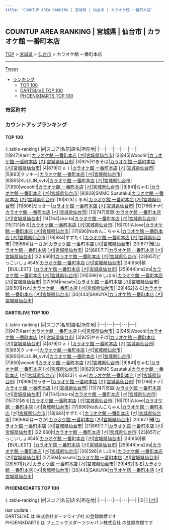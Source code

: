 ```yaml
---
title: 'COUNTUP AREA RANKING | 宮城県 | 仙台市 | カラオケ館 一番町本店'
---
```

## COUNTUP AREA RANKING | 宮城県 | 仙台市 | カラオケ館 一番町本店

[TOP](/darts/rank/) > [宮城県](/darts/rank/宮城県/) > [仙台市](/darts/rank/宮城県/仙台市/) > カラオケ館 一番町本店

___

<a href="https://twitter.com/share?ref_src=twsrc%5Etfw" data-text="COUNTUP AREA RANKING | 宮城県仙台市カラオケ館 一番町本店" class="twitter-share-button" data-hashtags="DARTSLIVE,PHOENIXDARTS,darts,ダーツ" data-show-count="false">Tweet</a>

* [ランキング](#カウントアップランキング)
    * [TOP 100](#top-100)
    * [DARTSLIVE TOP 100](#dartslive-top-100)
    * [PHOENIXDARTS TOP 100](#phoenixdarts-top-100)

### 市区町村

<ul>

</ul>

### カウントアップランキング

#### TOP 100



{:.table-ranking}
|#|スコア|名前|店名|所在地|
|---|---|---|---|---|
|1|947|<span class="rank-name-dl">Karrr</span>|<a href="/darts/rank/shops/8b8a417e92f555c8774c926eb736cb5a.html">カラオケ館 一番町本店</a> <a href="https://search.dartslive.com/jp/shop/8b8a417e92f555c8774c926eb736cb5a">[↗]</a>|<a href="/darts/rank/宮城県/仙台市">宮城県仙台市</a>|
|2|945|<span class="rank-name-dl">Woooh!!</span>|<a href="/darts/rank/shops/8b8a417e92f555c8774c926eb736cb5a.html">カラオケ館 一番町本店</a> <a href="https://search.dartslive.com/jp/shop/8b8a417e92f555c8774c926eb736cb5a">[↗]</a>|<a href="/darts/rank/宮城県/仙台市">宮城県仙台市</a>|
|3|925|<span class="rank-name-dl">やきそば</span>|<a href="/darts/rank/shops/8b8a417e92f555c8774c926eb736cb5a.html">カラオケ館 一番町本店</a> <a href="https://search.dartslive.com/jp/shop/8b8a417e92f555c8774c926eb736cb5a">[↗]</a>|<a href="/darts/rank/宮城県/仙台市">宮城県仙台市</a>|
|4|879|<span class="rank-name-dl">Ｄａｉ</span>|<a href="/darts/rank/shops/8b8a417e92f555c8774c926eb736cb5a.html">カラオケ館 一番町本店</a> <a href="https://search.dartslive.com/jp/shop/8b8a417e92f555c8774c926eb736cb5a">[↗]</a>|<a href="/darts/rank/宮城県/仙台市">宮城県仙台市</a>|
|5|863|<span class="rank-name-dl">クッキー</span>|<a href="/darts/rank/shops/8b8a417e92f555c8774c926eb736cb5a.html">カラオケ館 一番町本店</a> <a href="https://search.dartslive.com/jp/shop/8b8a417e92f555c8774c926eb736cb5a">[↗]</a>|<a href="/darts/rank/宮城県/仙台市">宮城県仙台市</a>|
|6|855|<span class="rank-name-dl">KULILIN_vvtv</span>|<a href="/darts/rank/shops/8b8a417e92f555c8774c926eb736cb5a.html">カラオケ館 一番町本店</a> <a href="https://search.dartslive.com/jp/shop/8b8a417e92f555c8774c926eb736cb5a">[↗]</a>|<a href="/darts/rank/宮城県/仙台市">宮城県仙台市</a>|
|7|850|<span class="rank-name-dl">woooh!!</span>|<a href="/darts/rank/shops/8b8a417e92f555c8774c926eb736cb5a.html">カラオケ館 一番町本店</a> <a href="https://search.dartslive.com/jp/shop/8b8a417e92f555c8774c926eb736cb5a">[↗]</a>|<a href="/darts/rank/宮城県/仙台市">宮城県仙台市</a>|
|8|841|<span class="rank-name-dl">ちゃむ</span>|<a href="/darts/rank/shops/8b8a417e92f555c8774c926eb736cb5a.html">カラオケ館 一番町本店</a> <a href="https://search.dartslive.com/jp/shop/8b8a417e92f555c8774c926eb736cb5a">[↗]</a>|<a href="/darts/rank/宮城県/仙台市">宮城県仙台市</a>|
|9|829|<span class="rank-name-dl">SMMC Suzutaku</span>|<a href="/darts/rank/shops/8b8a417e92f555c8774c926eb736cb5a.html">カラオケ館 一番町本店</a> <a href="https://search.dartslive.com/jp/shop/8b8a417e92f555c8774c926eb736cb5a">[↗]</a>|<a href="/darts/rank/宮城県/仙台市">宮城県仙台市</a>|
|10|823|<span class="rank-name-dl">くるみ</span>|<a href="/darts/rank/shops/8b8a417e92f555c8774c926eb736cb5a.html">カラオケ館 一番町本店</a> <a href="https://search.dartslive.com/jp/shop/8b8a417e92f555c8774c926eb736cb5a">[↗]</a>|<a href="/darts/rank/宮城県/仙台市">宮城県仙台市</a>|
|11|806|<span class="rank-name-dl">だっきー</span>|<a href="/darts/rank/shops/8b8a417e92f555c8774c926eb736cb5a.html">カラオケ館 一番町本店</a> <a href="https://search.dartslive.com/jp/shop/8b8a417e92f555c8774c926eb736cb5a">[↗]</a>|<a href="/darts/rank/宮城県/仙台市">宮城県仙台市</a>|
|12|766|<span class="rank-name-dl">ナナ</span>|<a href="/darts/rank/shops/8b8a417e92f555c8774c926eb736cb5a.html">カラオケ館 一番町本店</a> <a href="https://search.dartslive.com/jp/shop/8b8a417e92f555c8774c926eb736cb5a">[↗]</a>|<a href="/darts/rank/宮城県/仙台市">宮城県仙台市</a>|
|13|747|<span class="rank-name-dl">冥亞</span>|<a href="/darts/rank/shops/8b8a417e92f555c8774c926eb736cb5a.html">カラオケ館 一番町本店</a> <a href="https://search.dartslive.com/jp/shop/8b8a417e92f555c8774c926eb736cb5a">[↗]</a>|<a href="/darts/rank/宮城県/仙台市">宮城県仙台市</a>|
|14|744|<span class="rank-name-dl">sho-ta</span>|<a href="/darts/rank/shops/8b8a417e92f555c8774c926eb736cb5a.html">カラオケ館 一番町本店</a> <a href="https://search.dartslive.com/jp/shop/8b8a417e92f555c8774c926eb736cb5a">[↗]</a>|<a href="/darts/rank/宮城県/仙台市">宮城県仙台市</a>|
|15|731|<span class="rank-name-dl">める</span>|<a href="/darts/rank/shops/8b8a417e92f555c8774c926eb736cb5a.html">カラオケ館 一番町本店</a> <a href="https://search.dartslive.com/jp/shop/8b8a417e92f555c8774c926eb736cb5a">[↗]</a>|<a href="/darts/rank/宮城県/仙台市">宮城県仙台市</a>|
|16|701|<span class="rank-name-dl">A.love</span>|<a href="/darts/rank/shops/8b8a417e92f555c8774c926eb736cb5a.html">カラオケ館 一番町本店</a> <a href="https://search.dartslive.com/jp/shop/8b8a417e92f555c8774c926eb736cb5a">[↗]</a>|<a href="/darts/rank/宮城県/仙台市">宮城県仙台市</a>|
|17|696|<span class="rank-name-dl">Noめんこちゃん</span>|<a href="/darts/rank/shops/8b8a417e92f555c8774c926eb736cb5a.html">カラオケ館 一番町本店</a> <a href="https://search.dartslive.com/jp/shop/8b8a417e92f555c8774c926eb736cb5a">[↗]</a>|<a href="/darts/rank/宮城県/仙台市">宮城県仙台市</a>|
|18|684|<span class="rank-name-dl">すずたく</span>|<a href="/darts/rank/shops/8b8a417e92f555c8774c926eb736cb5a.html">カラオケ館 一番町本店</a> <a href="https://search.dartslive.com/jp/shop/8b8a417e92f555c8774c926eb736cb5a">[↗]</a>|<a href="/darts/rank/宮城県/仙台市">宮城県仙台市</a>|
|18|684|<span class="rank-name-dl">はーさか</span>|<a href="/darts/rank/shops/8b8a417e92f555c8774c926eb736cb5a.html">カラオケ館 一番町本店</a> <a href="https://search.dartslive.com/jp/shop/8b8a417e92f555c8774c926eb736cb5a">[↗]</a>|<a href="/darts/rank/宮城県/仙台市">宮城県仙台市</a>|
|20|677|<span class="rank-name-dl">雅</span>|<a href="/darts/rank/shops/8b8a417e92f555c8774c926eb736cb5a.html">カラオケ館 一番町本店</a> <a href="https://search.dartslive.com/jp/shop/8b8a417e92f555c8774c926eb736cb5a">[↗]</a>|<a href="/darts/rank/宮城県/仙台市">宮城県仙台市</a>|
|21|661|<span class="rank-name-dl">T.T</span>|<a href="/darts/rank/shops/8b8a417e92f555c8774c926eb736cb5a.html">カラオケ館 一番町本店</a> <a href="https://search.dartslive.com/jp/shop/8b8a417e92f555c8774c926eb736cb5a">[↗]</a>|<a href="/darts/rank/宮城県/仙台市">宮城県仙台市</a>|
|22|660|<span class="rank-name-dl">t</span>|<a href="/darts/rank/shops/8b8a417e92f555c8774c926eb736cb5a.html">カラオケ館 一番町本店</a> <a href="https://search.dartslive.com/jp/shop/8b8a417e92f555c8774c926eb736cb5a">[↗]</a>|<a href="/darts/rank/宮城県/仙台市">宮城県仙台市</a>|
|23|657|<span class="rank-name-dl">どっこいしょ4545</span>|<a href="/darts/rank/shops/8b8a417e92f555c8774c926eb736cb5a.html">カラオケ館 一番町本店</a> <a href="https://search.dartslive.com/jp/shop/8b8a417e92f555c8774c926eb736cb5a">[↗]</a>|<a href="/darts/rank/宮城県/仙台市">宮城県仙台市</a>|
|24|650|<span class="rank-name-dl">槙【BULLEST】</span>|<a href="/darts/rank/shops/8b8a417e92f555c8774c926eb736cb5a.html">カラオケ館 一番町本店</a> <a href="https://search.dartslive.com/jp/shop/8b8a417e92f555c8774c926eb736cb5a">[↗]</a>|<a href="/darts/rank/宮城県/仙台市">宮城県仙台市</a>|
|25|644|<span class="rank-name-dl">ma2da</span>|<a href="/darts/rank/shops/8b8a417e92f555c8774c926eb736cb5a.html">カラオケ館 一番町本店</a> <a href="https://search.dartslive.com/jp/shop/8b8a417e92f555c8774c926eb736cb5a">[↗]</a>|<a href="/darts/rank/宮城県/仙台市">宮城県仙台市</a>|
|26|596|<span class="rank-name-dl">☆しほ☆</span>|<a href="/darts/rank/shops/8b8a417e92f555c8774c926eb736cb5a.html">カラオケ館 一番町本店</a> <a href="https://search.dartslive.com/jp/shop/8b8a417e92f555c8774c926eb736cb5a">[↗]</a>|<a href="/darts/rank/宮城県/仙台市">宮城県仙台市</a>|
|27|594|<span class="rank-name-dl">masato</span>|<a href="/darts/rank/shops/8b8a417e92f555c8774c926eb736cb5a.html">カラオケ館 一番町本店</a> <a href="https://search.dartslive.com/jp/shop/8b8a417e92f555c8774c926eb736cb5a">[↗]</a>|<a href="/darts/rank/宮城県/仙台市">宮城県仙台市</a>|
|28|501|<span class="rank-name-dl">れれ</span>|<a href="/darts/rank/shops/8b8a417e92f555c8774c926eb736cb5a.html">カラオケ館 一番町本店</a> <a href="https://search.dartslive.com/jp/shop/8b8a417e92f555c8774c926eb736cb5a">[↗]</a>|<a href="/darts/rank/宮城県/仙台市">宮城県仙台市</a>|
|29|462|<span class="rank-name-dl">るる</span>|<a href="/darts/rank/shops/8b8a417e92f555c8774c926eb736cb5a.html">カラオケ館 一番町本店</a> <a href="https://search.dartslive.com/jp/shop/8b8a417e92f555c8774c926eb736cb5a">[↗]</a>|<a href="/darts/rank/宮城県/仙台市">宮城県仙台市</a>|
|30|443|<span class="rank-name-dl">SAKUYA</span>|<a href="/darts/rank/shops/8b8a417e92f555c8774c926eb736cb5a.html">カラオケ館 一番町本店</a> <a href="https://search.dartslive.com/jp/shop/8b8a417e92f555c8774c926eb736cb5a">[↗]</a>|<a href="/darts/rank/宮城県/仙台市">宮城県仙台市</a>|


#### DARTSLIVE TOP 100



{:.table-ranking}
|#|スコア|名前|店名|所在地|
|---|---|---|---|---|
|1|947|<span class="rank-name-dl">Karrr</span>|<a href="/darts/rank/shops/8b8a417e92f555c8774c926eb736cb5a.html">カラオケ館 一番町本店</a> <a href="https://search.dartslive.com/jp/shop/8b8a417e92f555c8774c926eb736cb5a">[↗]</a>|<a href="/darts/rank/宮城県/仙台市">宮城県仙台市</a>|
|2|945|<span class="rank-name-dl">Woooh!!</span>|<a href="/darts/rank/shops/8b8a417e92f555c8774c926eb736cb5a.html">カラオケ館 一番町本店</a> <a href="https://search.dartslive.com/jp/shop/8b8a417e92f555c8774c926eb736cb5a">[↗]</a>|<a href="/darts/rank/宮城県/仙台市">宮城県仙台市</a>|
|3|925|<span class="rank-name-dl">やきそば</span>|<a href="/darts/rank/shops/8b8a417e92f555c8774c926eb736cb5a.html">カラオケ館 一番町本店</a> <a href="https://search.dartslive.com/jp/shop/8b8a417e92f555c8774c926eb736cb5a">[↗]</a>|<a href="/darts/rank/宮城県/仙台市">宮城県仙台市</a>|
|4|879|<span class="rank-name-dl">Ｄａｉ</span>|<a href="/darts/rank/shops/8b8a417e92f555c8774c926eb736cb5a.html">カラオケ館 一番町本店</a> <a href="https://search.dartslive.com/jp/shop/8b8a417e92f555c8774c926eb736cb5a">[↗]</a>|<a href="/darts/rank/宮城県/仙台市">宮城県仙台市</a>|
|5|863|<span class="rank-name-dl">クッキー</span>|<a href="/darts/rank/shops/8b8a417e92f555c8774c926eb736cb5a.html">カラオケ館 一番町本店</a> <a href="https://search.dartslive.com/jp/shop/8b8a417e92f555c8774c926eb736cb5a">[↗]</a>|<a href="/darts/rank/宮城県/仙台市">宮城県仙台市</a>|
|6|855|<span class="rank-name-dl">KULILIN_vvtv</span>|<a href="/darts/rank/shops/8b8a417e92f555c8774c926eb736cb5a.html">カラオケ館 一番町本店</a> <a href="https://search.dartslive.com/jp/shop/8b8a417e92f555c8774c926eb736cb5a">[↗]</a>|<a href="/darts/rank/宮城県/仙台市">宮城県仙台市</a>|
|7|850|<span class="rank-name-dl">woooh!!</span>|<a href="/darts/rank/shops/8b8a417e92f555c8774c926eb736cb5a.html">カラオケ館 一番町本店</a> <a href="https://search.dartslive.com/jp/shop/8b8a417e92f555c8774c926eb736cb5a">[↗]</a>|<a href="/darts/rank/宮城県/仙台市">宮城県仙台市</a>|
|8|841|<span class="rank-name-dl">ちゃむ</span>|<a href="/darts/rank/shops/8b8a417e92f555c8774c926eb736cb5a.html">カラオケ館 一番町本店</a> <a href="https://search.dartslive.com/jp/shop/8b8a417e92f555c8774c926eb736cb5a">[↗]</a>|<a href="/darts/rank/宮城県/仙台市">宮城県仙台市</a>|
|9|829|<span class="rank-name-dl">SMMC Suzutaku</span>|<a href="/darts/rank/shops/8b8a417e92f555c8774c926eb736cb5a.html">カラオケ館 一番町本店</a> <a href="https://search.dartslive.com/jp/shop/8b8a417e92f555c8774c926eb736cb5a">[↗]</a>|<a href="/darts/rank/宮城県/仙台市">宮城県仙台市</a>|
|10|823|<span class="rank-name-dl">くるみ</span>|<a href="/darts/rank/shops/8b8a417e92f555c8774c926eb736cb5a.html">カラオケ館 一番町本店</a> <a href="https://search.dartslive.com/jp/shop/8b8a417e92f555c8774c926eb736cb5a">[↗]</a>|<a href="/darts/rank/宮城県/仙台市">宮城県仙台市</a>|
|11|806|<span class="rank-name-dl">だっきー</span>|<a href="/darts/rank/shops/8b8a417e92f555c8774c926eb736cb5a.html">カラオケ館 一番町本店</a> <a href="https://search.dartslive.com/jp/shop/8b8a417e92f555c8774c926eb736cb5a">[↗]</a>|<a href="/darts/rank/宮城県/仙台市">宮城県仙台市</a>|
|12|766|<span class="rank-name-dl">ナナ</span>|<a href="/darts/rank/shops/8b8a417e92f555c8774c926eb736cb5a.html">カラオケ館 一番町本店</a> <a href="https://search.dartslive.com/jp/shop/8b8a417e92f555c8774c926eb736cb5a">[↗]</a>|<a href="/darts/rank/宮城県/仙台市">宮城県仙台市</a>|
|13|747|<span class="rank-name-dl">冥亞</span>|<a href="/darts/rank/shops/8b8a417e92f555c8774c926eb736cb5a.html">カラオケ館 一番町本店</a> <a href="https://search.dartslive.com/jp/shop/8b8a417e92f555c8774c926eb736cb5a">[↗]</a>|<a href="/darts/rank/宮城県/仙台市">宮城県仙台市</a>|
|14|744|<span class="rank-name-dl">sho-ta</span>|<a href="/darts/rank/shops/8b8a417e92f555c8774c926eb736cb5a.html">カラオケ館 一番町本店</a> <a href="https://search.dartslive.com/jp/shop/8b8a417e92f555c8774c926eb736cb5a">[↗]</a>|<a href="/darts/rank/宮城県/仙台市">宮城県仙台市</a>|
|15|731|<span class="rank-name-dl">める</span>|<a href="/darts/rank/shops/8b8a417e92f555c8774c926eb736cb5a.html">カラオケ館 一番町本店</a> <a href="https://search.dartslive.com/jp/shop/8b8a417e92f555c8774c926eb736cb5a">[↗]</a>|<a href="/darts/rank/宮城県/仙台市">宮城県仙台市</a>|
|16|701|<span class="rank-name-dl">A.love</span>|<a href="/darts/rank/shops/8b8a417e92f555c8774c926eb736cb5a.html">カラオケ館 一番町本店</a> <a href="https://search.dartslive.com/jp/shop/8b8a417e92f555c8774c926eb736cb5a">[↗]</a>|<a href="/darts/rank/宮城県/仙台市">宮城県仙台市</a>|
|17|696|<span class="rank-name-dl">Noめんこちゃん</span>|<a href="/darts/rank/shops/8b8a417e92f555c8774c926eb736cb5a.html">カラオケ館 一番町本店</a> <a href="https://search.dartslive.com/jp/shop/8b8a417e92f555c8774c926eb736cb5a">[↗]</a>|<a href="/darts/rank/宮城県/仙台市">宮城県仙台市</a>|
|18|684|<span class="rank-name-dl">すずたく</span>|<a href="/darts/rank/shops/8b8a417e92f555c8774c926eb736cb5a.html">カラオケ館 一番町本店</a> <a href="https://search.dartslive.com/jp/shop/8b8a417e92f555c8774c926eb736cb5a">[↗]</a>|<a href="/darts/rank/宮城県/仙台市">宮城県仙台市</a>|
|18|684|<span class="rank-name-dl">はーさか</span>|<a href="/darts/rank/shops/8b8a417e92f555c8774c926eb736cb5a.html">カラオケ館 一番町本店</a> <a href="https://search.dartslive.com/jp/shop/8b8a417e92f555c8774c926eb736cb5a">[↗]</a>|<a href="/darts/rank/宮城県/仙台市">宮城県仙台市</a>|
|20|677|<span class="rank-name-dl">雅</span>|<a href="/darts/rank/shops/8b8a417e92f555c8774c926eb736cb5a.html">カラオケ館 一番町本店</a> <a href="https://search.dartslive.com/jp/shop/8b8a417e92f555c8774c926eb736cb5a">[↗]</a>|<a href="/darts/rank/宮城県/仙台市">宮城県仙台市</a>|
|21|661|<span class="rank-name-dl">T.T</span>|<a href="/darts/rank/shops/8b8a417e92f555c8774c926eb736cb5a.html">カラオケ館 一番町本店</a> <a href="https://search.dartslive.com/jp/shop/8b8a417e92f555c8774c926eb736cb5a">[↗]</a>|<a href="/darts/rank/宮城県/仙台市">宮城県仙台市</a>|
|22|660|<span class="rank-name-dl">t</span>|<a href="/darts/rank/shops/8b8a417e92f555c8774c926eb736cb5a.html">カラオケ館 一番町本店</a> <a href="https://search.dartslive.com/jp/shop/8b8a417e92f555c8774c926eb736cb5a">[↗]</a>|<a href="/darts/rank/宮城県/仙台市">宮城県仙台市</a>|
|23|657|<span class="rank-name-dl">どっこいしょ4545</span>|<a href="/darts/rank/shops/8b8a417e92f555c8774c926eb736cb5a.html">カラオケ館 一番町本店</a> <a href="https://search.dartslive.com/jp/shop/8b8a417e92f555c8774c926eb736cb5a">[↗]</a>|<a href="/darts/rank/宮城県/仙台市">宮城県仙台市</a>|
|24|650|<span class="rank-name-dl">槙【BULLEST】</span>|<a href="/darts/rank/shops/8b8a417e92f555c8774c926eb736cb5a.html">カラオケ館 一番町本店</a> <a href="https://search.dartslive.com/jp/shop/8b8a417e92f555c8774c926eb736cb5a">[↗]</a>|<a href="/darts/rank/宮城県/仙台市">宮城県仙台市</a>|
|25|644|<span class="rank-name-dl">ma2da</span>|<a href="/darts/rank/shops/8b8a417e92f555c8774c926eb736cb5a.html">カラオケ館 一番町本店</a> <a href="https://search.dartslive.com/jp/shop/8b8a417e92f555c8774c926eb736cb5a">[↗]</a>|<a href="/darts/rank/宮城県/仙台市">宮城県仙台市</a>|
|26|596|<span class="rank-name-dl">☆しほ☆</span>|<a href="/darts/rank/shops/8b8a417e92f555c8774c926eb736cb5a.html">カラオケ館 一番町本店</a> <a href="https://search.dartslive.com/jp/shop/8b8a417e92f555c8774c926eb736cb5a">[↗]</a>|<a href="/darts/rank/宮城県/仙台市">宮城県仙台市</a>|
|27|594|<span class="rank-name-dl">masato</span>|<a href="/darts/rank/shops/8b8a417e92f555c8774c926eb736cb5a.html">カラオケ館 一番町本店</a> <a href="https://search.dartslive.com/jp/shop/8b8a417e92f555c8774c926eb736cb5a">[↗]</a>|<a href="/darts/rank/宮城県/仙台市">宮城県仙台市</a>|
|28|501|<span class="rank-name-dl">れれ</span>|<a href="/darts/rank/shops/8b8a417e92f555c8774c926eb736cb5a.html">カラオケ館 一番町本店</a> <a href="https://search.dartslive.com/jp/shop/8b8a417e92f555c8774c926eb736cb5a">[↗]</a>|<a href="/darts/rank/宮城県/仙台市">宮城県仙台市</a>|
|29|462|<span class="rank-name-dl">るる</span>|<a href="/darts/rank/shops/8b8a417e92f555c8774c926eb736cb5a.html">カラオケ館 一番町本店</a> <a href="https://search.dartslive.com/jp/shop/8b8a417e92f555c8774c926eb736cb5a">[↗]</a>|<a href="/darts/rank/宮城県/仙台市">宮城県仙台市</a>|
|30|443|<span class="rank-name-dl">SAKUYA</span>|<a href="/darts/rank/shops/8b8a417e92f555c8774c926eb736cb5a.html">カラオケ館 一番町本店</a> <a href="https://search.dartslive.com/jp/shop/8b8a417e92f555c8774c926eb736cb5a">[↗]</a>|<a href="/darts/rank/宮城県/仙台市">宮城県仙台市</a>|


#### PHOENIXDARTS TOP 100



{:.table-ranking}
|#|スコア|名前|店名|所在地|
|---|---|---|---|---|
||0|<span class="rank-name-dl"> </span>|<a href="/darts/rank/shops/.html"></a> <a href="">[↗]</a>|<a href="/darts/rank//"></a>|


<div class="footer border-top border-gray-light mt-5 pt-3 text-right text-gray">
    last update : <span style="font-weight: italic" id="foot_last_modified"></span><br />
    DARTSLIVE は 株式会社ダーツライブ社 の登録商標です<br />
    PHOENIXDARTS は フェニックスダーツジャパン株式会社 の登録商標です<br />
</div>

<script src="https://cdnjs.cloudflare.com/ajax/libs/jquery.tablesorter/2.31.3/js/jquery.tablesorter.min.js" integrity="sha512-qzgd5cYSZcosqpzpn7zF2ZId8f/8CHmFKZ8j7mU4OUXTNRd5g+ZHBPsgKEwoqxCtdQvExE5LprwwPAgoicguNg==" crossorigin="anonymous" referrerpolicy="no-referrer"></script>
<link rel="stylesheet" href="https://cdnjs.cloudflare.com/ajax/libs/jquery.tablesorter/2.31.3/css/theme.default.min.css" integrity="sha512-wghhOJkjQX0Lh3NSWvNKeZ0ZpNn+SPVXX1Qyc9OCaogADktxrBiBdKGDoqVUOyhStvMBmJQ8ZdMHiR3wuEq8+w==" crossorigin="anonymous" referrerpolicy="no-referrer" />
<script>
$(function() {
    $(".table-ranking").tablesorter({sortList:[[0, 0]]});
    $("#foot_last_modified").text(formatDate(new Date(document.lastModified), 'yyyy-MM-dd HH:mm:ss'));
});
</script>

<script async src="https://platform.twitter.com/widgets.js" charset="utf-8"></script>